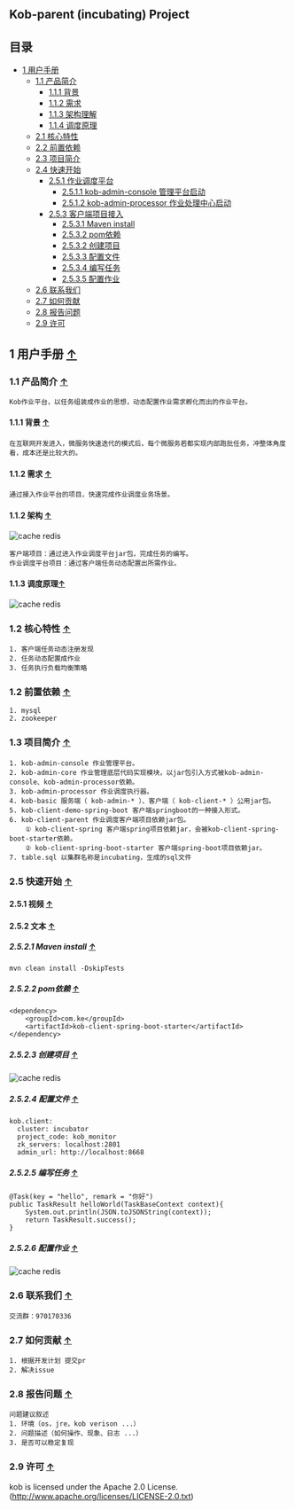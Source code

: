 <a name="ml_"></a>
## Kob-parent (incubating) Project
## 目录
* <a href="#ml_00">1 用户手册</a>
	* <a href="#ml_00_00">1.1 产品简介</a>
		* <a href="#ml_00_00_00">1.1.1 背景</a>
		* <a href="#ml_00_00_10">1.1.2 需求</a>
		* <a href="#ml_00_00_20">1.1.3 架构理解</a>
		* <a href="#ml_00_00_30">1.1.4 调度原理</a>
	* <a href="#ml_00_10">2.1 核心特性</a>
	* <a href="#ml_00_20">2.2 前置依赖</a>
	* <a href="#ml_00_30">2.3 项目简介</a>
	* <a href="#ml_00_50">2.4 快速开始</a>
		* <a href="#ml_00_50_10">2.5.1 作业调度平台</a>
			* <a href="#ml_00_50_10_00">2.5.1.1 kob-admin-console 管理平台启动</a>
			* <a href="#ml_00_50_10_00">2.5.1.2 kob-admin-processor 作业处理中心启动</a>
		* <a href="#ml_00_50_20">2.5.3 客户端项目接入</a>
			* <a href="#ml_00_50_20_00">2.5.3.1 Maven install</a>
			* <a href="#ml_00_50_20_10">2.5.3.2 pom依赖</a>
			* <a href="#ml_00_50_20_20">2.5.3.2 创建项目</a>
			* <a href="#ml_00_50_20_30">2.5.3.3 配置文件</a>
			* <a href="#ml_00_50_20_40">2.5.3.4 编写任务</a>
			* <a href="#ml_00_50_20_50">2.5.3.5 配置作业</a>
	* <a href="#ml_00_60">2.6 联系我们</a>
	* <a href="#ml_00_70">2.7 如何贡献</a>
	* <a href="#ml_00_80">2.8 报告问题</a>
	* <a href="#ml_00_90">2.9 许可</a>

<a name="ml_00"></a>
## 1 用户手册 <a href="#ml_">↑</a>

<a name="ml_00_00"></a>
### 1.1 产品简介 <a href="#ml_">↑</a>
```
Kob作业平台，以任务组装成作业的思想，动态配置作业需求孵化而出的作业平台。
```
<a name="ml_00_00_00"></a>
#### 1.1.1 背景 <a href="#ml_">↑</a>
```
在互联网开发进入，微服务快速迭代的模式后，每个微服务若都实现内部跑批任务，冲整体角度看，成本还是比较大的。
```

<a name="ml_00_00_10"></a>
#### 1.1.2 需求 <a href="#ml_">↑</a>
```
通过接入作业平台的项目，快速完成作业调度业务场景。
```

<a name="ml_00_00_20"></a>
#### 1.1.2 架构 <a href="#ml_">↑</a>
![cache redis](https://raw.githubusercontent.com/zhaoyuguang/test/master/fm.png)
```
客户端项目：通过进入作业调度平台jar包，完成任务的编写。
作业调度平台项目：通过客户端任务动态配置出所需作业。
```

<a name="ml_00_00_30"></a>
#### 1.1.3 调度原理<a href="#ml_">↑</a>
![cache redis](https://raw.githubusercontent.com/zhaoyuguang/test/master/liuchengtu.png)

<a name="ml_00_10"></a>
### 1.2 核心特性 <a href="#ml_">↑</a>
```
1. 客户端任务动态注册发现
2. 任务动态配置成作业
3. 任务执行负载均衡策略
```
<a name="ml_00_20"></a>
### 1.2 前置依赖 <a href="#ml_">↑</a>
```
1. mysql
2. zookeeper
```
<a name="ml_00_30"></a>
### 1.3 项目简介 <a href="#ml_">↑</a>
```
1. kob-admin-console 作业管理平台。
2. kob-admin-core 作业管理底层代码实现模块，以jar包引入方式被kob-admin-console、kob-admin-processor依赖。
3. kob-admin-processor 作业调度执行器。
4. kob-basic 服务端（ kob-admin-* ）、客户端（ kob-client-* ）公用jar包。
5. kob-client-demo-spring-boot 客户端springboot的一种接入形式。
6. kob-client-parent 作业调度客户端项目依赖jar包。
	① kob-client-spring 客户端spring项目依赖jar，会被kob-client-spring-boot-starter依赖。
	② kob-client-spring-boot-starter 客户端spring-boot项目依赖jar。
7. table.sql 以集群名称是incubating，生成的sql文件
```

<a name="ml_00_50"></a>
### 2.5 快速开始 <a href="#ml_">↑</a>
<a name="ml_00_50_00"></a>
#### 2.5.1 视频 <a href="#ml_">↑</a>
<a name="ml_00_50_10"></a>
#### 2.5.2 文本 <a href="#ml_">↑</a>
<a name="ml_00_50_10_00"></a>
##### 2.5.2.1 Maven install <a href="#ml_">↑</a>
```
mvn clean install -DskipTests
```
<a name="ml_00_50_10_10"></a>
##### 2.5.2.2 pom依赖 <a href="#ml_">↑</a>
```
<dependency>
	<groupId>com.ke</groupId>
	<artifactId>kob-client-spring-boot-starter</artifactId>
</dependency>
```
<a name="ml_00_50_10_20"></a>
##### 2.5.2.3 创建项目 <a href="#ml_">↑</a>
![cache redis](https://raw.githubusercontent.com/zhaoyuguang/test/master/project_access.png)
<a name="ml_00_50_10_30"></a>
##### 2.5.2.4 配置文件 <a href="#ml_">↑</a>
```
kob.client:
  cluster: incubator
  project_code: kob_monitor
  zk_servers: localhost:2801
  admin_url: http://localhost:8668
```
<a name="ml_00_50_10_40"></a>
##### 2.5.2.5 编写任务 <a href="#ml_">↑</a>
```
@Task(key = "hello", remark = "你好")
public TaskResult helloWorld(TaskBaseContext context){
    System.out.println(JSON.toJSONString(context));
    return TaskResult.success();
}
```
<a name="ml_00_50_10_50"></a>
##### 2.5.2.6 配置作业 <a href="#ml_">↑</a>
![cache redis](https://raw.githubusercontent.com/zhaoyuguang/test/master/job_init.png)


<a name="ml_00_60"></a>
### 2.6 联系我们 <a href="#ml_">↑</a>
```
交流群：970170336
```
<a name="ml_00_70"></a>
### 2.7 如何贡献 <a href="#ml_">↑</a>
```
1. 根据开发计划 提交pr
2. 解决issue
```
<a name="ml_00_80"></a>
### 2.8 报告问题 <a href="#ml_">↑</a>
```
问题建议叙述
1. 环境（os，jre，kob verison ...）
2. 问题描述（如何操作、现象、日志 ...）
3. 是否可以稳定复现
```

<a name="ml_00_90"></a>
### 2.9 许可 <a href="#ml_">↑</a>
kob is licensed under the Apache 2.0 License. (http://www.apache.org/licenses/LICENSE-2.0.txt)

